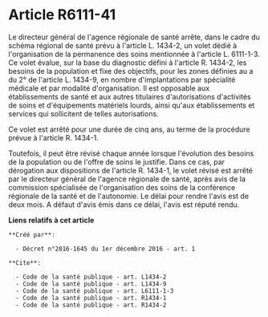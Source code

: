 # Article R6111-41

Le directeur général de l'agence régionale de santé arrête, dans le cadre du schéma régional de santé prévu à l'article L.
1434-2, un volet dédié à l'organisation de la permanence des soins mentionnée à l'article L. 6111-1-3. Ce volet évalue, sur
la base du diagnostic défini à l'article R. 1434-2, les besoins de la population et fixe des objectifs, pour les zones
définies au a du 2° de l'article L. 1434-9, en nombre d'implantations par spécialité médicale et par modalité d'organisation.
Il est opposable aux établissements de santé et aux autres titulaires d'autorisations d'activités de soins et d'équipements
matériels lourds, ainsi qu'aux établissements et services qui sollicitent de telles autorisations. 

Ce volet est arrêté pour une durée de cinq ans, au terme de la procédure prévue à l'article R. 1434-1. 

Toutefois, il peut être révisé chaque année lorsque l'évolution des besoins de la population ou de l'offre de soins le
justifie. Dans ce cas, par dérogation aux dispositions de l'article R. 1434-1, le volet révisé est arrêté par le directeur
général de l'agence régionale de santé, après avis de la commission spécialisée de l'organisation des soins de la conférence
régionale de la santé et de l'autonomie. Le délai pour rendre l'avis est de deux mois. A défaut d'avis émis dans ce délai,
l'avis est réputé rendu.

**Liens relatifs à cet article**

	**Créé par**:

	  - Décret n°2016-1645 du 1er décembre 2016 - art. 1

	**Cite**:

	  - Code de la santé publique - art. L1434-2
	  - Code de la santé publique - art. L1434-9
	  - Code de la santé publique - art. L6111-1-3
	  - Code de la santé publique - art. R1434-1
	  - Code de la santé publique - art. R1434-2
